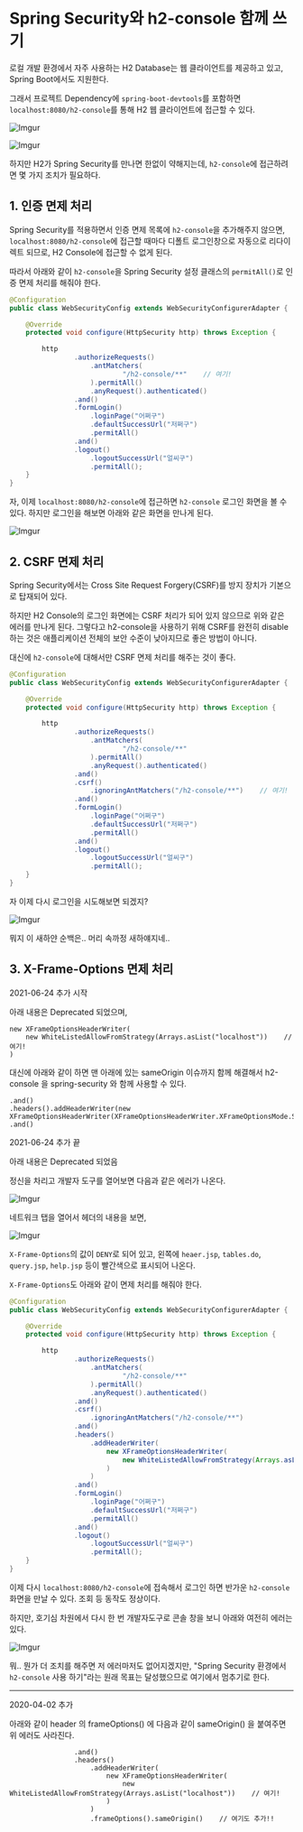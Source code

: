 # Spring Security와 h2-console 함께 쓰기

로컬 개발 환경에서 자주 사용하는 H2 Database는 웹 클라이언트를 제공하고 있고, Spring Boot에서도 지원한다.

그래서 프로젝트 Dependency에 `spring-boot-devtools`를 포함하면 `localhost:8080/h2-console`를 통해 H2 웹 클라이언트에 접근할 수 있다.

![Imgur](http://i.imgur.com/Puj3XrY.png)

![Imgur](http://i.imgur.com/8G0SztT.png)

하지만 H2가 Spring Security를 만나면 한없이 약해지는데, `h2-console`에 접근하려면 몇 가지 조치가 필요하다.


## 1. 인증 면제 처리

Spring Security를 적용하면서 인증 면제 목록에 `h2-console`을 추가해주지 않으면, `localhost:8080/h2-console`에 접근할 때마다 디폴트 로그인창으로 자동으로 리다이렉트 되므로, H2 Console에 접근할 수 없게 된다. 

따라서 아래와 같이 `h2-console`을 Spring Security 설정 클래스의 `permitAll()`로 인증 면제 처리를 해줘야 한다.

```java
@Configuration
public class WebSecurityConfig extends WebSecurityConfigurerAdapter {

    @Override
    protected void configure(HttpSecurity http) throws Exception {

        http
                .authorizeRequests()
                    .antMatchers(
                            "/h2-console/**"    // 여기!
                    ).permitAll()
                    .anyRequest().authenticated()
                .and()
                .formLogin()
                    .loginPage("어쩌구")
                    .defaultSuccessUrl("저쩌구")
                    .permitAll()
                .and()
                .logout()
                    .logoutSuccessUrl("얼씨구")
                    .permitAll();
    }
}
```

자, 이제 `localhost:8080/h2-console`에 접근하면 `h2-console` 로그인 화면을 볼 수 있다. 하지만 로그인을 해보면 아래와 같은 화면을 만나게 된다.

![Imgur](http://i.imgur.com/3uhDO3c.png)


## 2. CSRF 면제 처리

Spring Security에서는 Cross Site Request Forgery(CSRF)를 방지 장치가 기본으로 탑재되어 있다. 

하지만 H2 Console의 로그인 화면에는 CSRF 처리가 되어 있지 않으므로 위와 같은 에러를 만나게 된다. 그렇다고 h2-console을 사용하기 위해 CSRF를 완전히 disable 하는 것은 애플리케이션 전체의 보안 수준이 낮아지므로 좋은 방법이 아니다. 

대신에 `h2-console`에 대해서만 CSRF 면제 처리를 해주는 것이 좋다.

```java
@Configuration
public class WebSecurityConfig extends WebSecurityConfigurerAdapter {

    @Override
    protected void configure(HttpSecurity http) throws Exception {

        http
                .authorizeRequests()
                    .antMatchers(
                            "/h2-console/**"
                    ).permitAll()
                    .anyRequest().authenticated()
                .and()
                .csrf()
                    .ignoringAntMatchers("/h2-console/**")    // 여기!
                .and()
                .formLogin()
                    .loginPage("어쩌구")
                    .defaultSuccessUrl("저쩌구")
                    .permitAll()
                .and()
                .logout()
                    .logoutSuccessUrl("얼씨구")
                    .permitAll();
    }
}
```

자 이제 다시 로그인을 시도해보면 되겠지?

![Imgur](http://i.imgur.com/rz365yJ.png)

뭐지 이 새하얀 순백은.. 머리 속까정 새하얘지네..


## 3. X-Frame-Options 면제 처리

2021-06-24 추가 시작

아래 내용은 Deprecated 되었으며,

```
new XFrameOptionsHeaderWriter(
    new WhiteListedAllowFromStrategy(Arrays.asList("localhost"))    // 여기!
)
```

대신에 아래와 같이 하면 맨 아래에 있는 sameOrigin 이슈까지 함께 해결해서 h2-console 을 spring-security 와 함께 사용할 수 있다.

```
.and()
.headers().addHeaderWriter(new XFrameOptionsHeaderWriter(XFrameOptionsHeaderWriter.XFrameOptionsMode.SAMEORIGIN))
.and()
```

2021-06-24 추가 끝

아래 내용은 Deprecated 되었음

정신을 차리고 개발자 도구를 열어보면 다음과 같은 에러가 나온다.

![Imgur](http://i.imgur.com/GnSDE7y.png)

네트워크 탭을 열어서 헤더의 내용을 보면,

![Imgur](http://i.imgur.com/Url87wp.png)

`X-Frame-Options`의 값이 `DENY`로 되어 있고, 왼쪽에 `heaer.jsp`, `tables.do`, `query.jsp`, `help.jsp` 등이 빨간색으로 표시되어 나온다.

`X-Frame-Options`도 아래와 같이 면제 처리를 해줘야 한다.

```java
@Configuration
public class WebSecurityConfig extends WebSecurityConfigurerAdapter {

    @Override
    protected void configure(HttpSecurity http) throws Exception {

        http
                .authorizeRequests()
                    .antMatchers(
                            "/h2-console/**"
                    ).permitAll()
                    .anyRequest().authenticated()
                .and()
                .csrf()
                    .ignoringAntMatchers("/h2-console/**")
                .and()
                .headers()
                    .addHeaderWriter(
                        new XFrameOptionsHeaderWriter(
                            new WhiteListedAllowFromStrategy(Arrays.asList("localhost"))    // 여기!
                        )
                    )
                .and()
                .formLogin()
                    .loginPage("어쩌구")
                    .defaultSuccessUrl("저쩌구")
                    .permitAll()
                .and()
                .logout()
                    .logoutSuccessUrl("얼씨구")
                    .permitAll();
    }
}
```

이제 다시 `localhost:8080/h2-console`에 접속해서 로그인 하면 반가운 `h2-console` 화면을 만날 수 있다. 조회 등 동작도 정상이다.

하지만, 호기심 차원에서 다시 한 번 개발자도구로 콘솔 창을 보니 아래와 여전히 에러는 있다.

![Imgur](http://i.imgur.com/vzBW4TM.png)

뭐.. 뭔가 더 조치를 해주면 저 에러마저도 없어지겠지만, "Spring Security 환경에서 `h2-console` 사용 하기"라는 원래 목표는 달성했으므로 여기에서 멈추기로 한다.

----
2020-04-02 추가

아래와 같이 header 의 frameOptions() 에 다음과 같이 sameOrigin() 을 붙여주면 위 에러도 사라진다.

```
                .and()
                .headers()
                    .addHeaderWriter(
                        new XFrameOptionsHeaderWriter(
                            new WhiteListedAllowFromStrategy(Arrays.asList("localhost"))    // 여기!
                        )
                    )
                    .frameOptions().sameOrigin()    // 여기도 추가!!
```


